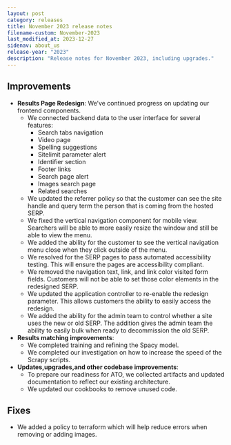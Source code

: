 ```yaml
---
layout: post
category: releases
title: November 2023 release notes
filename-custom: November-2023
last_modified_at: 2023-12-27
sidenav: about_us
release-year: "2023"
description: "Release notes for November 2023, including upgrades."
---
```

## Improvements

* **Results Page Redesign**: We’ve continued progress on updating our frontend components.
  * We connected backend data to the user interface for several features:
    * Search tabs navigation
    * Video page
    * Spelling suggestions
    * Sitelimit parameter alert
    * Identifier section
    * Footer links
    * Search page alert
    * Images search page
    * Related searches 
  * We updated the referrer policy so that the customer can see the site handle and query term the person that is coming from the hosted SERP.
  * We fixed the vertical navigation component for mobile view. Searchers will be able to more easily resize the window and still be able to view the menu.  
  * We added the ability for the customer to see the vertical navigation menu close when they click outside of the menu. 
  * We resolved for the SERP pages to pass automated accessibility testing. This will ensure the pages are accessibility compliant. 
  * We removed the navigation text, link, and link color visited form fields. Customers will not be able to set those color elements in the redesigned SERP.    
  * We updated the application controller to re-enable the redesign parameter. This allows customers the ability to easily access the redesign.
  * We added the ability for the admin team to control whether a site uses the new or old SERP. The addition gives the admin team the ability to easily bulk when ready to decommission the old SERP. 
* **Results matching improvements**: 
  * We completed training and refining the Spacy model.
  * We completed our investigation on how to increase the speed of the Scrapy scripts. 
* **Updates,upgrades,and other codebase improvements**: 
  * To prepare our readiness for ATO, we collected artifacts and updated documentation to reflect our existing architecture.
  * We updated our cookbooks to remove unused code. 

   

## Fixes

* We added a policy to terraform which will help reduce errors when removing or adding images.   

   
